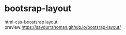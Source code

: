 # bootsrap-layout
html-css-boostsrap layout
preview:https://saydurrahoman.github.io/bootsrap-layout/

